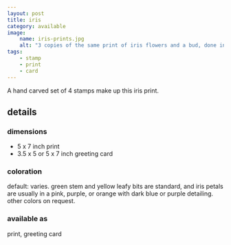 ```yaml
---
layout: post
title: iris
category: available
image: 
    name: iris-prints.jpg
    alt: "3 copies of the same print of iris flowers and a bud, done in slightly varied color schemes."
tags:
    - stamp
    - print
    - card
---
```


A hand carved set of 4 stamps make up this iris print.

## details

### dimensions

- 5 x 7 inch print
- 3.5 x 5 or 5 x 7 inch greeting card

### coloration

default: varies. green stem and yellow leafy bits are standard, and iris petals are usually in a pink, purple, or orange with dark blue or purple detailing. other colors on request.

### available as

print, greeting card
